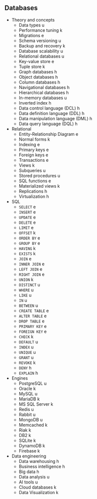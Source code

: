 ## Databases

- Theory and concepts
  - Data types u
  - Performance tuning k
  - Migrations e
  - Schema versioning u
  - Backup and recovery k
  - Database scalability u
  - Relational databases u
  - Key-value store e
  - Tuple store k
  - Graph databases h
  - Object databases h
  - Column databases h
  - Navigational databases h
  - Hierarchical databases h
  - In-memory databases u
  - Inverted index h
  - Data control language (DCL) h
  - Data definition language (DDL) h
  - Data manipulation language (DML) h
  - Data query language (DQL) h
- Relational
  - Entity-Relationship Diagram e
  - Normal forms k
  - Indexing e
  - Primary keys e
  - Foreign keys e
  - Transactions e
  - Views k
  - Subqueries u
  - Stored procedures u
  - SQL functions e
  - Materialized views k
  - Replications h
  - Virtualization h
- SQL
  - `SELECT` e
  - `INSERT` e
  - `UPDATE` e
  - `DELETE` e
  - `LIMIT` e
  - `OFFSET` k
  - `ORDER BY` e
  - `GROUP BY` e
  - `HAVING` k
  - `EXISTS` k
  - `JOIN` e
  - `INNER JOIN` e
  - `LEFT JOIN` e
  - `RIGHT JOIN` e
  - `UNION` k
  - `DISTINCT` u
  - `WHERE` u
  - `LIKE` u
  - `IN` u
  - `BETWEEN` u
  - `CREATE TABLE` e
  - `ALTER TABLE` e
  - `DROP TABLE` e
  - `PRIMARY KEY` e
  - `FOREIGN KEY` e
  - `CHECK` k
  - `DEFAULT` u
  - `INDEX` u
  - `UNIQUE` u
  - `GRANT` u
  - `REVOKE` k
  - `DENY` h
  - `EXPLAIN` h
- Engines
  - PostgreSQL u
  - Oracle k
  - MySQL u
  - MariaDB k
  - MS SQL Server k
  - Redis u
  - Rabbit u
  - MongoDB u
  - Memcached k
  - Riak k
  - DB2 k
  - SQLite k
  - DynamoDB k
  - Firebase k
- Data engineering
  - Data warehousing h
  - Business intelligence h
  - Big data h
  - Data analysis u
  - AI tools u
  - Cloud databases k
  - Data Visualization k
